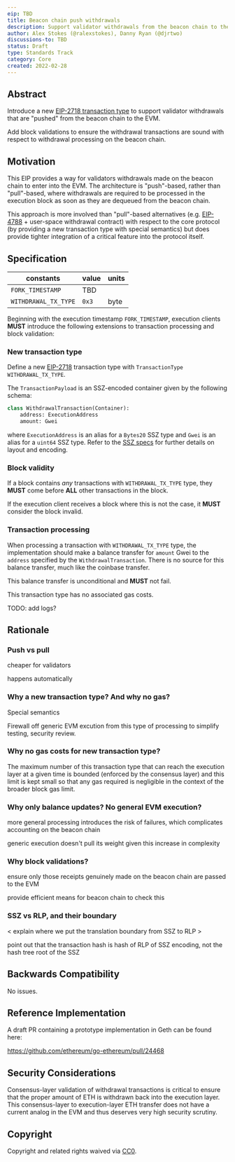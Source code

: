 ```yaml
---
eip: TBD
title: Beacon chain push withdrawals
description: Support validator withdrawals from the beacon chain to the EVM via a new "push-style" transaction type.
author: Alex Stokes (@ralexstokes), Danny Ryan (@djrtwo)
discussions-to: TBD
status: Draft
type: Standards Track
category: Core
created: 2022-02-28
---
```


## Abstract

Introduce a new [EIP-2718 transaction type](./eip-2718.md) to support validator withdrawals that are "pushed" from the beacon chain to the EVM.

Add block validations to ensure the withdrawal transactions are sound with respect to withdrawal processing on the beacon chain.

## Motivation

This EIP provides a way for validators withdrawals made on the beacon chain to enter into the EVM.
The architecture is "push"-based, rather than "pull"-based, where withdrawals are required to be processed in the execution block as soon as they are dequeued from the beacon chain.

This approach is more involved than "pull"-based alternatives (e.g. [EIP-4788](./eip-4788.md) + user-space withdrawal contract) with respect to the core protocol (by providing a new transaction type with special semantics) but does provide tighter integration of a critical feature into the protocol itself.

## Specification

| constants                     | value                                          | units
|---                            |---                                             |---
| `FORK_TIMESTAMP`              | TBD                                            |
| `WITHDRAWAL_TX_TYPE`          | `0x3`                                          | byte

Beginning with the execution timestamp `FORK_TIMESTAMP`, execution clients **MUST** introduce the following extensions to transaction processing and block validation:

### New transaction type

Define a new [EIP-2718](./eip-2718.md) transaction type with `TransactionType` `WITHDRAWAL_TX_TYPE`.

The `TransactionPayload` is an SSZ-encoded container given by the following schema:

```python
class WithdrawalTransaction(Container):
    address: ExecutionAddress
    amount: Gwei
```

where `ExecutionAddress` is an alias for a `Bytes20` SSZ type and `Gwei` is an alias for a `uint64` SSZ type.
Refer to the [SSZ specs](https://github.com/ethereum/consensus-specs/blob/master/ssz/simple-serialize.md) for further details on layout and encoding.

### Block validity

If a block contains *any* transactions with `WITHDRAWAL_TX_TYPE` type, they **MUST** come before **ALL** other transactions in the block.

If the execution client receives a block where this is not the case, it **MUST** consider the block invalid.

### Transaction processing

When processing a transaction with `WITHDRAWAL_TX_TYPE` type, the implementation should make a balance transfer for `amount` Gwei to the `address` specified by the `WithdrawalTransaction`.
There is no source for this balance transfer, much like the coinbase transfer.

This balance transfer is unconditional and **MUST** not fail.

This transaction type has no associated gas costs.

TODO: add logs?

## Rationale

### Push vs pull

cheaper for validators

happens automatically

### Why a new transaction type? And why no gas?

Special semantics

Firewall off generic EVM excution from this type of processing to simplify testing, security review.

### Why no gas costs for new transaction type?

The maximum number of this transaction type that can reach the execution layer at a given time is bounded (enforced by the consensus layer) and this limit is kept small so that
any gas required is negligible in the context of the broader block gas limit.

### Why only balance updates? No general EVM execution?

more general processing introduces the risk of failures, which complicates accounting on the beacon chain

generic execution doesn't pull its weight given this increase in complexity

### Why block validations?

ensure only those receipts genuinely made on the beacon chain are passed to the EVM

provide efficient means for beacon chain to check this

### SSZ vs RLP, and their boundary

< explain where we put the translation boundary from SSZ to RLP >

point out that the transaction hash is hash of RLP of SSZ encoding, not the hash tree root of the SSZ

## Backwards Compatibility

No issues.

## Reference Implementation

A draft PR containing a prototype implementation in Geth can be found here:

https://github.com/ethereum/go-ethereum/pull/24468

## Security Considerations

Consensus-layer validation of withdrawal transactions is critical to ensure that the proper amount of ETH is withdrawn back into the execution layer.
This consensus-layer to execution-layer ETH transfer does not have a current analog in the EVM and thus deserves very high security scrutiny.

## Copyright

Copyright and related rights waived via [CC0](https://creativecommons.org/publicdomain/zero/1.0/).
